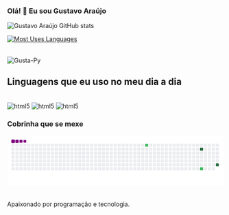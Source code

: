 ### Olá! 👋 Eu sou Gustavo Araújo

![Gustavo Araújo GitHub stats](https://github-readme-stats.vercel.app/api?username=FlipzzZ&show_icons=true&theme=tokyonight)

[![Most Uses Languages](https://github-readme-stats.vercel.app/api/top-langs/?username=FlipzzZ)](https://github.com/FlipzzZ/github-readme-stats=true&theme=tokyonight)

<div style="display: inline_block"><br>
<img align="center" alt="Gusta-Py" height="30" width="40" src="https://cdn.jsdelivr.net/gh/devicons/devicon/icons/python/python-original.svg">


## Linguagens que eu uso no meu dia a dia

<div style="display: inline_block"><br/>
  <img align="center" alt="html5" src="https://img.shields.io/badge/Python-14354C?style=for-the-badge&logo=python&logoColor=white" />
  <img align="center" alt="html5" src="https://img.shields.io/badge/JavaScript-F7DF1E?style=for-the-badge&logo=javascript&logoColor=black" />
  <img align="center" alt="html5" src="https://img.shields.io/badge/Node.js-43853D?style=for-the-badge&logo=node.js&logoColor=white" />

### Cobrinha que se mexe
![snake gif](https://github.com/FlipzzZ/FlipzzZ/blob/output/github-contribution-grid-snake.gif)
  
<div><br/>
Apaixonado por programação e tecnologia.
